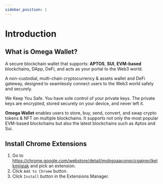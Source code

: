 ```yaml
---
sidebar_position: 1
---
```


# Introduction

## What is Omega Wallet?

A secure blockchain wallet that supports: **APTOS**, **SUI**, **EVM-based** blockchains, DApp, DeFi, and acts as your portal to the Web3 world.

A non-custodial, multi-chain cryptocurrency & assets wallet and DeFi gateway, designed to seamlessly connect users to the Web3 world safely and securely.

We Keep You Safe. You have sole control of your private keys. The private keys are encrypted, stored securely on your device, and never left it.

**Omega Wallet** enables users to store, buy, send, convert, and swap crypto tokens & NFT on multiple blockchains. It supports not only the most popular EVM-based blockchains but also the latest blockchains such as Aptos and Sui.

## Install Chrome Extensions

1. Go to <https://chrome.google.com/webstore/detail/mobgoaaconpcicgajnpclkelkmjigiak> and pick an extension.
2. Click `Add to Chrome` button.
3. Click `Install` button in the Extensions Manager.
